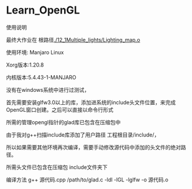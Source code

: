 # Learn_OpenGL

使用说明

最终大作业在 根路径[./12_1Multiple_lights/Lighting_map.o](./12_1Multiple_lights/Lighting_map.o)

使用环境: Manjaro Linux

Xorg版本:1.20.8

内核版本:5.4.43-1-MANJARO

没有在windows系统中进行过测试，

首先需要安装glfw3.0以上的库，添加进系统的include头文件位置，来完成OpenGL窗口创建。之后可以直接以命令行形式

所需的管理opengl指针的glad库已包含在压缩包中

由于我对g++扫描include库添加了用户路径 工程根目录/include/，

所以如果需要其他环境再次编译，需要手动修改源代码中添加的头文件的绝对路径。

所需头文件已包含在压缩包 include文件夹下 

编译方法 g++ 源代码.cpp  /path/to/glad.c -ldl -lGL -lglfw -o 源代码.o
